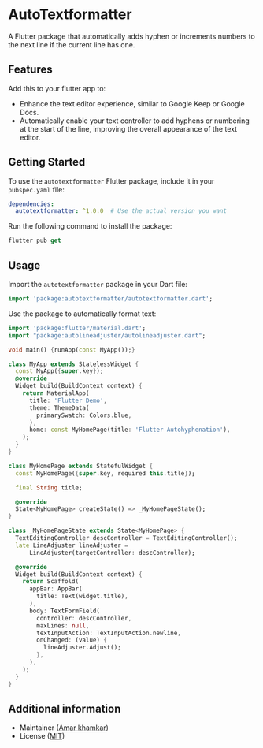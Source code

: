 

# AutoTextformatter

A Flutter package that automatically adds hyphen or increments numbers to the next line if the current line has one.

## Features

Add this to your flutter app to:
- Enhance the text editor experience, similar to Google Keep or Google Docs.
- Automatically enable your text controller to add hyphens or numbering at the start of the line, improving the overall appearance of the text editor.

## Getting Started

To use the `autotextformatter` Flutter package, include it in your `pubspec.yaml` file:

```yaml
dependencies:
  autotextformatter: ^1.0.0  # Use the actual version you want
```

Run the following command to install the package:

```dart
flutter pub get
```

## Usage
Import the `autotextformatter` package in your Dart file:

```dart
import 'package:autotextformatter/autotextformatter.dart';
```
Use the package to automatically format text:

```dart
import 'package:flutter/material.dart';
import "package:autolineadjuster/autolineadjuster.dart";

void main() {runApp(const MyApp());}

class MyApp extends StatelessWidget {
  const MyApp({super.key});
  @override
  Widget build(BuildContext context) {
    return MaterialApp(
      title: 'Flutter Demo',
      theme: ThemeData(
        primarySwatch: Colors.blue,
      ),
      home: const MyHomePage(title: 'Flutter Autohyphenation'),
    );
  }
}

class MyHomePage extends StatefulWidget {
  const MyHomePage({super.key, required this.title});

  final String title;

  @override
  State<MyHomePage> createState() => _MyHomePageState();
}

class _MyHomePageState extends State<MyHomePage> {
  TextEditingController descController = TextEditingController();
  late LineAdjuster lineAdjuster =
      LineAdjuster(targetController: descController);

  @override
  Widget build(BuildContext context) {
    return Scaffold(
      appBar: AppBar(
        title: Text(widget.title),
      ),
      body: TextFormField(
        controller: descController,
        maxLines: null,
        textInputAction: TextInputAction.newline,
        onChanged: (value) {
          lineAdjuster.Adjust();
        },
      ),
    );
  }
}
```

## Additional information
- Maintainer ([Amar khamkar](https://github.com/Amark19)) 
- License ([MIT](https://github.com/Amark19/autotextformatter/blob/master/LICENSE))